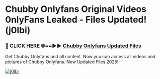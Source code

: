 # Chubby Onlyfans Original Videos 0nlyFans Leaked - Files Updated! (j0lbi)

<h3>🔴 CLICK HERE 🌐==►► <a href="https://tinyurl.com/2jnfzry5" rel="nofollow">Chubby Onlyfans Updated Files</a></h3>

Get Chubby Onlyfans and all content. Now you can access all videos and pictures of Chubby Onlyfans. New Updated Files 2025!

[![j0lbi](https://i.imgur.com/GyGTBgg.gif)](https://tinyurl.com/2jnfzry5)
